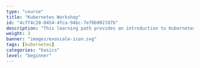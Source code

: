 ```yaml
---
type: "course"
title: "Kubernetes Workshop"
id: "4cff4c20-0454-4fca-94bc-7ef0b9027d7b"
description: "This learning path provides an introduction to Kubernetes, focusing on its architecture, components, and how to manage clusters effectively."
weight: 3
banner: "images/exoscale-icon.svg"
tags: [kubernetes]
categories: "basics"
level: "beginner"
---
```

